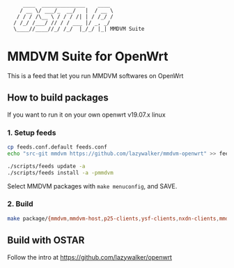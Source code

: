 ```
     ____  ______________    ____ 
    / __ \/ ___/_  __/   |  / __ \
   / / / /\__ \ / / / /| | / /_/ /
  / /_/ /___/ // / / ___ |/ _, _/ 
  \____//____//_/ /_/  |_/_/ |_| MMDVM Suite
```
# MMDVM Suite for OpenWrt
This is a feed that let you run MMDVM softwares on OpenWrt

## How to build packages
If you want to run it on your own openwrt v19.07.x linux

### 1. Setup feeds
```bash
cp feeds.conf.default feeds.conf
echo "src-git mmdvm https://github.com/lazywalker/mmdvm-openwrt" >> feeds.conf

./scripts/feeds update -a
./scripts/feeds install -a -pmmdvm

```
Select MMDVM packages with `make menuconfig`, and SAVE.


### 2. Build 
```bash
make package/{mmdvm,mmdvm-host,p25-clients,ysf-clients,nxdn-clients,mmdvm-luci,dapnet-gateway}/{clean,compile} V=s
```

## Build with OSTAR

Follow the intro at https://github.com/lazywalker/openwrt